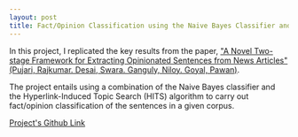 ```yaml
---
layout: post
title: Fact/Opinion Classification using the Naive Bayes Classifier and the Iterative Hyperlink-Induced Topic Search Algorithm 
---
```


In this project, I replicated the key results from the paper, ["A Novel Two-stage Framework for Extracting Opinionated Sentences from News Articles" (Pujari, Rajkumar. Desai, Swara. Ganguly, Niloy. Goyal, Pawan)](http://www.aclweb.org/anthology/W14-3704).

The project entails using a combination of the Naive Bayes classifier and the Hyperlink-Induced Topic Search (HITS) algorithm to carry out fact/opinion classification of the sentences in a given corpus.

[Project's Github Link](https://github.com/aakashpydi/HITSOpinionClassification)
